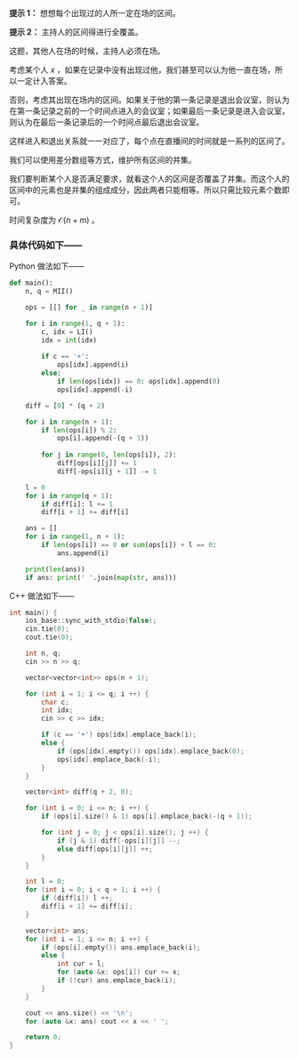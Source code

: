 **提示 1：** 想想每个出现过的人所一定在场的区间。

**提示 2：** 主持人的区间得进行全覆盖。

这题，其他人在场的时候，主持人必须在场。

考虑某个人 $x$ ，如果在记录中没有出现过他，我们甚至可以认为他一直在场，所以一定计入答案。

否则，考虑其出现在场内的区间。如果关于他的第一条记录是退出会议室，则认为在第一条记录之前的一个时间点进入的会议室；如果最后一条记录是进入会议室，则认为在最后一条记录后的一个时间点最后退出会议室。

这样进入和退出关系就一一对应了，每个点在直播间的时间就是一系列的区间了。

我们可以使用差分数组等方式，维护所有区间的并集。

我们要判断某个人是否满足要求，就看这个人的区间是否覆盖了并集。而这个人的区间中的元素也是并集的组成成分，因此两者只能相等。所以只需比较元素个数即可。

时间复杂度为 $\mathcal{O}(n+m)$ 。

### 具体代码如下——

Python 做法如下——

```Python []
def main():
    n, q = MII()

    ops = [[] for _ in range(n + 1)]

    for i in range(1, q + 1):
        c, idx = LI()
        idx = int(idx)
        
        if c == '+':
            ops[idx].append(i)
        else:
            if len(ops[idx]) == 0: ops[idx].append(0)
            ops[idx].append(-i)

    diff = [0] * (q + 2)

    for i in range(n + 1):
        if len(ops[i]) % 2:
            ops[i].append(-(q + 1))
        
        for j in range(0, len(ops[i]), 2):
            diff[ops[i][j]] += 1
            diff[-ops[i][j + 1]] -= 1

    l = 0
    for i in range(q + 1):
        if diff[i]: l += 1
        diff[i + 1] += diff[i]

    ans = []
    for i in range(1, n + 1):
        if len(ops[i]) == 0 or sum(ops[i]) + l == 0:
            ans.append(i)

    print(len(ans))
    if ans: print(' '.join(map(str, ans)))
```

C++ 做法如下——

```cpp []
int main() {
    ios_base::sync_with_stdio(false);
    cin.tie(0);
    cout.tie(0);

    int n, q;
    cin >> n >> q;

    vector<vector<int>> ops(n + 1);

    for (int i = 1; i <= q; i ++) {
        char c;
        int idx;
        cin >> c >> idx;

        if (c == '+') ops[idx].emplace_back(i);
        else {
            if (ops[idx].empty()) ops[idx].emplace_back(0);
            ops[idx].emplace_back(-i);
        }
    }

    vector<int> diff(q + 2, 0);

    for (int i = 0; i <= n; i ++) {
        if (ops[i].size() & 1) ops[i].emplace_back(-(q + 1));

        for (int j = 0; j < ops[i].size(); j ++) {
            if (j & 1) diff[-ops[i][j]] --;
            else diff[ops[i][j]] ++;
        }
    }

    int l = 0;
    for (int i = 0; i < q + 1; i ++) {
        if (diff[i]) l ++;
        diff[i + 1] += diff[i];
    }

    vector<int> ans;
    for (int i = 1; i <= n; i ++) {
        if (ops[i].empty()) ans.emplace_back(i);
        else {
            int cur = l;
            for (auto &x: ops[i]) cur += x;
            if (!cur) ans.emplace_back(i);
        }
    }

    cout << ans.size() << '\n';
    for (auto &x: ans) cout << x << ' ';

    return 0;
}
```